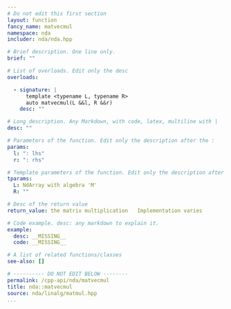 ```yaml
---
# Do not edit this first section
layout: function
fancy_name: matvecmul
namespace: nda
includer: nda/nda.hpp

# Brief description. One line only.
brief: ""

# List of overloads. Edit only the desc
overloads:

  - signature: |
      template <typename L, typename R>
      auto matvecmul(L &&l, R &&r)
    desc: ""

# Long description. Any Markdown, with code, latex, multiline with |
desc: ""

# Parameters of the function. Edit only the description after the :
params:
  l: ": lhs"
  r: ": rhs"

# Template parameters of the function. Edit only the description after the :
tparams:
  L: NdArray with algebra 'M'
  R: ""

# Desc of the return value
return_value: the matrix multiplication   Implementation varies

# Code example. desc: any markdown to explain it.
example:
  desc: __MISSING__
  code: __MISSING__

# A list of related functions/classes
see-also: []

# ---------- DO NOT EDIT BELOW --------
permalink: /cpp-api/nda/matvecmul
title: nda::matvecmul
source: nda/linalg/matmul.hpp
...
```


